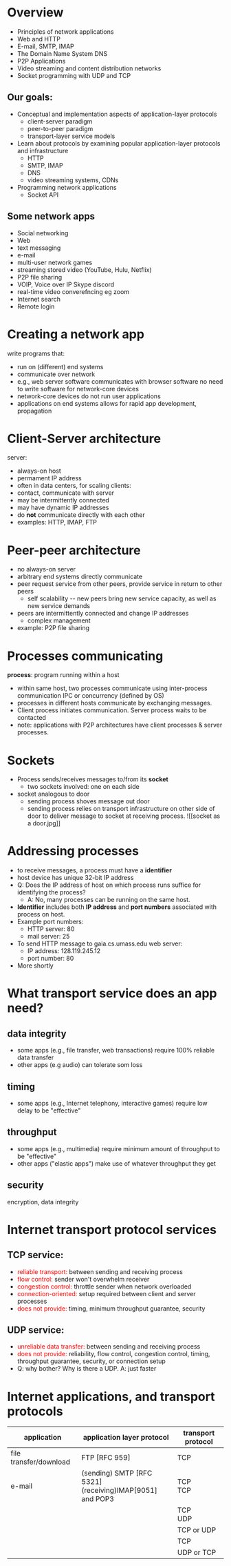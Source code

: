 ```table-of-contents
```
# Overview
- Principles of network applications
- Web and HTTP
- E-mail, SMTP, IMAP
- The Domain Name System DNS
- P2P Applications
- Video streaming and content distribution networks
- Socket programming with UDP and TCP
## Our goals:
- Conceptual and implementation aspects of application-layer protocols
	- client-server paradigm
	- peer-to-peer paradigm
	- transport-layer service models
- Learn about protocols by examining popular application-layer protocols and infrastructure
	- HTTP
	- SMTP, IMAP
	- DNS
	- video streaming systems, CDNs
- Programming network applications
	- Socket API
## Some network apps
- Social networking
- Web
- text messaging
- e-mail
- multi-user network games
- streaming stored video (YouTube, Hulu, Netflix)
- P2P file sharing
- VOIP, Voice over IP Skype discord
- real-time video converefncing eg zoom
- Internet search
- Remote login

# Creating a network app
write programs that:
- run on (different) end systems
- communicate over network
- e.g., web server software communicates with browser software
no need to write software for network-core devices
- network-core devices do not run user applications
- applications on end systems allows for rapid app development, propagation
# Client-Server architecture
server:
- always-on host
- permament IP address
- often in data centers, for scaling
clients:
- contact, communicate with server
- may be intermittently connected
- may have dynamic IP addresses
- do **not** communicate directly with each other
- examples: HTTP, IMAP, FTP
# Peer-peer architecture
- no always-on server
- arbitrary end systems directly communicate
- peer request service from other peers, provide service in return to other peers
	- self scalability -- new peers bring new service capacity, as well as new service demands
- peers are intermittently connected and change IP addresses
	- complex management
- example: P2P file sharing
# Processes communicating
**process**: program running within a host
- within same host, two processes communicate using inter-process communication IPC or concurrency (defined by OS)
- processes in different hosts communicate by exchanging messages.
- Client process initiates communication. Server process waits to be contacted
- note: applications with P2P architectures have client processes & server processes.

# Sockets
- Process sends/receives messages to/from its **socket**
	- two sockets involved: one on each side
- socket analogous to door
	- sending process shoves message out door
	- sending process relies on transport infrastructure on other side of door to deliver message to socket at receiving process. 
 ![[socket as a door.jpg]]
# Addressing processes
- to receive messages, a process must have a **identifier**
- host device has unique 32-bit IP address
- Q: Does the IP address of host on which process runs suffice for identifying the process?
	- A: No, many processes can be running on the same host.
- **Identifier** includes both **IP address** and **port numbers** associated with process on host. 
- Example port numbers:
	- HTTP server: 80
	- mail server: 25
- To send HTTP message to gaia.cs.umass.edu web server:
	- IP address: 128.119.245.12
	- port number: 80
- More shortly
# What transport service does an app need?
## data integrity
- some apps (e.g., file transfer, web transactions) require 100% reliable data transfer
- other apps (e.g audio) can tolerate som loss
## timing
- some apps (e.g., Internet telephony, interactive games) require low delay to be "effective"
## throughput
- some apps (e.g., multimedia) require minimum amount of throughput to be "effective"
- other apps ("elastic apps") make use of whatever throughput they get
## security
encryption, data integrity
# Internet transport protocol services
## TCP service:
- <span style="color:rgb(255, 0, 0)">reliable transport:</span> between sending and receiving process
- <span style="color:rgb(255, 0, 0)">flow control:</span> sender won't overwhelm receiver
- <span style="color:rgb(255, 0, 0)">congestion control:</span> throttle sender when network overloaded
- <span style="color:rgb(255, 0, 0)">connection-oriented:</span> setup required between client and server processes
- <span style="color:rgb(255, 0, 0)">does not provide:</span> timing, minimum throughput guarantee, security
## UDP service:
- <span style="color:rgb(255, 0, 0)">unreliable data transfer:</span> between sending and receiving process
- <span style="color:rgb(255, 0, 0)">does not provide:</span> reliability, flow control, congestion control, timing, throughput guarantee, security, or connection setup
- Q: why bother? Why is there a UDP. A: just faster
# Internet applications, and transport protocols
| application            | application layer protocol                                  | transport protocol |
| ---------------------- | ----------------------------------------------------------- | ------------------ |
| file transfer/download | FTP [RFC 959]                                               | TCP                |
| e-mail                 | (sending) SMTP [RFC 5321]<br>(receiving)IMAP[9051] and POP3 | TCP<br>TCP         |
|                        |                                                             | TCP<br>UDP         |
|                        |                                                             | TCP or UDP         |
|                        |                                                             | TCP                |
|                        |                                                             | UDP or TCP         |